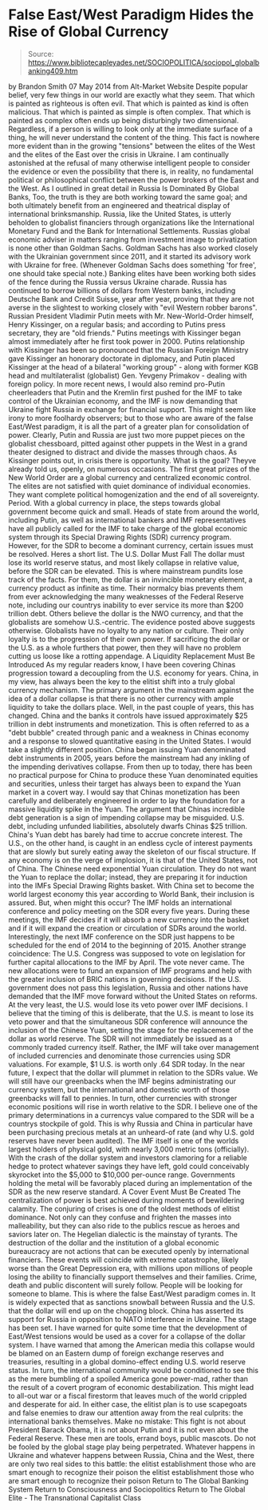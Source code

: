 # False East/West Paradigm Hides the Rise of Global Currency

> Source: https://www.bibliotecapleyades.net/SOCIOPOLITICA/sociopol_globalbanking409.htm

by Brandon Smith 07 May 2014 from Alt-Market Website
Despite popular belief, very few things in our world are exactly what they seem.
That which is painted as righteous is often evil. That which is painted as kind is often malicious. That which is painted as simple is often complex. That which is painted as complex often ends up being disturbingly two dimensional. Regardless, if a person is willing to look only at the immediate surface of a thing, he will never understand the content of the thing.
This fact is nowhere more evident than in the growing "tensions" between the elites of the West and the elites of the East over the crisis in Ukraine.
I am continually astonished at the refusal of many otherwise intelligent people to consider the evidence or even the possibility that there is, in reality, no fundamental political or philosophical conflict between the power brokers of the East and the West.
As I outlined in great detail in Russia Is Dominated By Global Banks, Too, the truth is they are both working toward the same goal; and both ultimately benefit from an engineered and theatrical display of international brinksmanship.
Russia, like the United States, is utterly beholden to globalist financiers through organizations like the International Monetary Fund and the Bank for International Settlements.
Russias global economic adviser in matters ranging from investment image to privatization is none other than Goldman Sachs.
Goldman Sachs has also worked closely with the Ukrainian government since 2011, and it started its advisory work with Ukraine for free. (Whenever Goldman Sachs does something 'for free', one should take special note.)
Banking elites have been working both sides of the fence during the Russia versus Ukraine charade.
Russia has continued to borrow billions of dollars from Western banks, including Deutsche Bank and Credit Suisse, year after year, proving that they are not averse in the slightest to working closely with "evil Western robber barons".
Russian President Vladimir Putin meets with Mr. New-World-Order himself, Henry Kissinger, on a regular basis; and according to Putins press secretary, they are "old friends."
Putins meetings with Kissinger began almost immediately after he first took power in 2000.
Putins relationship with Kissinger has been so pronounced that the Russian Foreign Ministry gave Kissinger an honorary doctorate in diplomacy, and Putin placed Kissinger at the head of a bilateral "working group" - along with former KGB head and multilateralist (globalist) Gen. Yevgeny Primakov - dealing with foreign policy.
In more recent news, I would also remind pro-Putin cheerleaders that Putin and the Kremlin first pushed for the IMF to take control of the Ukrainian economy, and the IMF is now demanding that Ukraine fight Russia in exchange for financial support.
This might seem like irony to more foolhardy observers; but to those who are aware of the false East/West paradigm, it is all the part of a greater plan for consolidation of power.
Clearly, Putin and Russia are just two more puppet pieces on the globalist chessboard, pitted against other puppets in the West in a grand theater designed to distract and divide the masses through chaos. As Kissinger points out, in crisis there is opportunity.
What is the goal? Theyve already told us, openly, on numerous occasions.
The first great prizes of the New World Order are a global currency and centralized economic control.
The elites are not satisfied with quiet dominance of individual economies. They want complete political homogenization and the end of all sovereignty. Period. With a global currency in place, the steps towards global government become quick and small.
Heads of state from around the world, including Putin, as well as international bankers and IMF representatives have all publicly called for the IMF to take charge of the global economic system through its Special Drawing Rights (SDR) currency program.
However, for the SDR to become a dominant currency, certain issues must be resolved. Heres a short list.
The U.S. Dollar Must Fall
The dollar must lose its world reserve status, and most likely collapse in relative value, before the SDR can be elevated.
This is where mainstream pundits lose track of the facts. For them, the dollar is an invincible monetary element, a currency product as infinite as time. Their normalcy bias prevents them from ever acknowledging the many weaknesses of the Federal Reserve note, including our countrys inability to ever service its more than $200 trillion debt.
Others believe the dollar is the NWO currency, and that the globalists are somehow U.S.-centric. The evidence posted above suggests otherwise. Globalists have no loyalty to any nation or culture.
Their only loyalty is to the progression of their own power.
If sacrificing the dollar or the U.S. as a whole furthers that power, then they will have no problem cutting us loose like a rotting appendage.
A Liquidity Replacement Must Be Introduced
As my regular readers know, I have been covering Chinas progression toward a decoupling from the U.S. economy for years.
China, in my view, has always been the key to the elitist shift into a truly global currency mechanism. The primary argument in the mainstream against the idea of a dollar collapse is that there is no other currency with ample liquidity to take the dollars place.
Well, in the past couple of years, this has changed.
China and the banks it controls have issued approximately $25 trillion in debt instruments and monetization. This is often referred to as a "debt bubble" created through panic and a weakness in Chinas economy and a response to slowed quantitative easing in the United States. I would take a slightly different position.
China began issuing Yuan denominated debt instruments in 2005, years before the mainstream had any inkling of the impending derivatives collapse.
From then up to today, there has been no practical purpose for China to produce these Yuan denominated equities and securities, unless their target has always been to expand the Yuan market in a covert way.
I would say that Chinas monetization has been carefully and deliberately engineered in order to lay the foundation for a massive liquidity spike in the Yuan. The argument that Chinas incredible debt generation is a sign of impending collapse may be misguided. U.S. debt, including unfunded liabilities, absolutely dwarfs Chinas $25 trillion.
China's Yuan debt has barely had time to accrue concrete interest.
The U.S., on the other hand, is caught in an endless cycle of interest payments that are slowly but surely eating away the skeleton of our fiscal structure. If any economy is on the verge of implosion, it is that of the United States, not of China.
The Chinese need exponential Yuan circulation. They do not want the Yuan to replace the dollar; instead, they are preparing it for induction into the IMFs Special Drawing Rights basket.
With China set to become the world largest economy this year according to World Bank, their inclusion is assured.
But, when might this occur?
The IMF holds an international conference and policy meeting on the SDR every five years. During these meetings, the IMF decides if it will absorb a new currency into the basket and if it will expand the creation or circulation of SDRs around the world.
Interestingly, the next IMF conference on the SDR just happens to be scheduled for the end of 2014 to the beginning of 2015.
Another strange coincidence: The U.S. Congress was supposed to vote on legislation for further capital allocations to the IMF by April. The vote never came. The new allocations were to fund an expansion of IMF programs and help with the greater inclusion of BRIC nations in governing decisions.
If the U.S. government does not pass this legislation, Russia and other nations have demanded that the IMF move forward without the United States on reforms.
At the very least, the U.S. would lose its veto power over IMF decisions. I believe that the timing of this is deliberate, that the U.S. is meant to lose its veto power and that the simultaneous SDR conference will announce the inclusion of the Chinese Yuan, setting the stage for the replacement of the dollar as world reserve.
The SDR will not immediately be issued as a commonly traded currency itself. Rather, the IMF will take over management of included currencies and denominate those currencies using SDR valuations. For example, $1 U.S. is worth only .64 SDR today.
In the near future, I expect that the dollar will plummet in relation to the SDRs value. We will still have our greenbacks when the IMF begins administrating our currency system, but the international and domestic worth of those greenbacks will fall to pennies. In turn, other currencies with stronger economic positions will rise in worth relative to the SDR.
I believe one of the primary determinations in a currencys value compared to the SDR will be a countrys stockpile of gold. This is why Russia and China in particular have been purchasing precious metals at an unheard-of rate (and why U.S. gold reserves have never been audited). The IMF itself is one of the worlds largest holders of physical gold, with nearly 3,000 metric tons (officially).
With the crash of the dollar system and investors clamoring for a reliable hedge to protect whatever savings they have left, gold could conceivably skyrocket into the $5,000 to $10,000 per-ounce range.
Governments holding the metal will be favorably placed during an implementation of the SDR as the new reserve standard.
A Cover Event Must Be Created
The centralization of power is best achieved during moments of bewildering calamity.
The conjuring of crises is one of the oldest methods of elitist dominance. Not only can they confuse and frighten the masses into malleability, but they can also ride to the publics rescue as heroes and saviors later on. The Hegelian dialectic is the mainstay of tyrants.
The destruction of the dollar and the institution of a global economic bureaucracy are not actions that can be executed openly by international financiers. These events will coincide with extreme catastrophe, likely worse than the Great Depression era, with millions upon millions of people losing the ability to financially support themselves and their families.
Crime, death and public discontent will surely follow. People will be looking for someone to blame.
This is where the false East/West paradigm comes in.
It is widely expected that as sanctions snowball between Russia and the U.S. that the dollar will end up on the chopping block. China has asserted its support for Russia in opposition to NATO interference in Ukraine. The stage has been set. I have warned for quite some time that the development of East/West tensions would be used as a cover for a collapse of the dollar system.
I have warned that among the American media this collapse would be blamed on an Eastern dump of foreign exchange reserves and treasuries, resulting in a global domino-effect ending U.S. world reserve status. In turn, the international community would be conditioned to see this as the mere bumbling of a spoiled America gone power-mad, rather than the result of a covert program of economic destabilization.
This might lead to all-out war or a fiscal firestorm that leaves much of the world crippled and desperate for aid.
In either case, the elitist plan is to use scapegoats and false enemies to draw our attention away from the real culprits:
the international banks themselves.
Make no mistake:
This fight is not about President Barack Obama, it is not about Putin and it is not even about the Federal Reserve.
These men are tools, errand boys, public mascots. Do not be fooled by the global stage play being perpetrated.
Whatever happens in Ukraine and whatever happens between Russia, China and the West, there are only two real sides to this battle:
the elitist establishment those who are smart enough to recognize their poison
the elitist establishment
those who are smart enough to recognize their poison
Return to The Global Banking System
Return to Consciousness and Sociopolitics
Return to The Global Elite - The Transnational Capitalist Class
